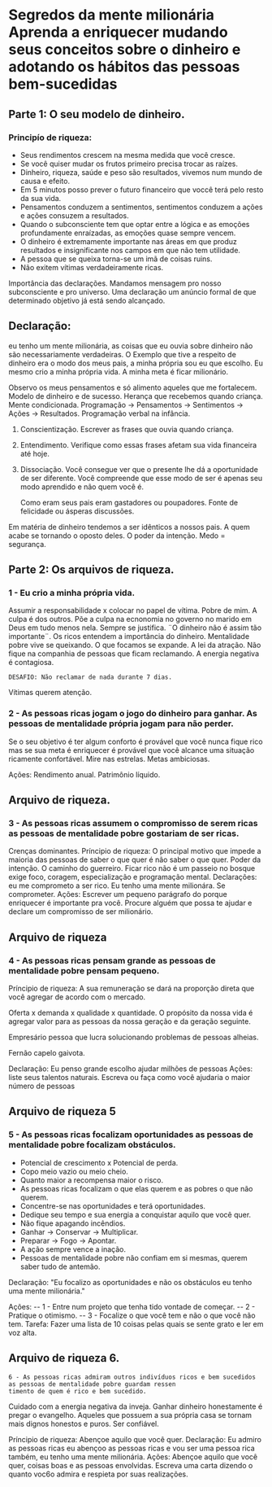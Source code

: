 # Segredos da mente milionária Aprenda a enriquecer mudando seus conceitos sobre o dinheiro e adotando os hábitos das pessoas bem-sucedidas

## Parte 1: O seu modelo de dinheiro.
### Principío de riqueza:
* Seus rendimentos crescem na mesma medida que você cresce.
* Se você quiser mudar os frutos primeiro precisa trocar as raízes.
* Dinheiro, riqueza, saúde e peso são resultados, vivemos num mundo de causa e efeito.
* Em 5 minutos posso prever o futuro financeiro que voccê terá pelo resto da sua vida.
* Pensamentos conduzem a sentimentos, sentimentos conduzem a ações e ações consuzem a resultados.
* Quando o subconsciente tem que optar entre a lógica e as emoções profundamente enraízadas, as emoções quase sempre vencem.
* O dinheiro é extremamente importante nas áreas em que produz resultados e insignificante nos campos em que não tem utilidade.
* A pessoa que se queixa torna-se um imã de coisas ruins.
* Não exitem vítimas verdadeiramente ricas.
  

Importância das declarações.
Mandamos mensagem pro nosso subconsciente e pro universo.
Uma declaração um anúncio formal de que determinado objetivo já está sendo alcançado.

## Declaração:
eu tenho um mente milionária, as coisas que eu ouvia sobre dinheiro não são necessariamente verdadeiras.
O Exemplo que tive a respeito de dinheiro era o modo dos meus pais, a minha própria sou eu que escolho.
Eu mesmo crio a minha própria vida.
A minha meta é ficar milionário.

Observo os meus pensamentos e só alimento aqueles que me fortalecem.
Modelo de dinheiro e de sucesso.
Herança que recebemos quando criança.
Mente condicionada.
Programação -> Pensamentos -> Sentimentos -> Ações -> Resultados.
Programação verbal na infância.


1. Conscientização.
  Escrever as frases que ouvia quando criança.

3. Entendimento.
   Verifique como essas frases afetam sua vida financeira até hoje.
   
5. Dissociação.
   Você consegue ver que o presente lhe dá a oportunidade de ser diferente.
   Você compreende que esse modo de ser é apenas seu modo aprendido e não quem você é.

   Como eram seus pais eram gastadores ou poupadores.
   Fonte de felicidade ou ásperas discussões.
   
Em matéria de dinheiro tendemos a ser idênticos a nossos pais.
A quem acabe se tornando o oposto deles.
O poder da intenção.
Medo = segurança.

## Parte 2: Os arquivos de riqueza.

### 1 - Eu crio a minha própria vida.
Assumir a responsabilidade x colocar no papel de vítima.
Pobre de mim.
A culpa é dos outros.
Põe a culpa na ecnonomia no governo no marido em Deus em tudo menos nela.
Sempre se justifica.
¨O dinheiro não é assim tão importante¨.
Os ricos entendem a importância do dinheiro.
Mentalidade pobre vive se queixando.
O que focamos se expande.
A lei da atração.
Não fique na companhia de pessoas que ficam reclamando.
A energia negativa é contagiosa.
```
DESAFIO: Não reclamar de nada durante 7 dias.
```
Vítimas querem atenção.

### 2 - As pessoas ricas jogam o jogo do dinheiro para ganhar. As pessoas de mentalidade própria jogam para não perder.
Se o seu objetivo é ter algum conforto é provável que você nunca fique rico mas se sua meta é enriquecer é provável que você alcance uma situação ricamente
confortável.
Mire nas estrelas.
Metas ambiciosas.

Ações: 
Rendimento anual.
Patrimônio líquido.

## Arquivo de riqueza.
### 3 - As pessoas ricas assumem o compromisso de serem ricas as pessoas de mentalidade pobre gostariam de ser ricas.
Crenças dominantes.
Príncipio de riqueza: O principal motivo que impede a maioria das pessoas de saber o que quer é não saber o que quer.
Poder da intenção.
O caminho do guerreiro.
Ficar rico não é um passeio no bosque exige foco, coragem, especialização e programação mental.
Declarações: eu me comprometo a ser rico. Eu tenho uma mente milionára.
Se comprometer.
Ações: Escrever um pequeno parágrafo do porque enriquecer é importante pra você.
Procure alguém que possa te ajudar e declare um compromisso de ser milionário.

## Arquivo de riqueza
### 4 - As pessoas ricas pensam grande as pessoas de mentalidade pobre pensam pequeno.
Príncipio de riqueza: A sua remuneração se dará na proporção direta que você agregar de acordo com o mercado.

Oferta x demanda x qualidade x quantidade.
O propósito da nossa vida é agregar valor para as pessoas da nossa geração e da geração seguinte.

Empresário pessoa que lucra solucionando problemas de pessoas alheias.

Fernão capelo gaivota.

Declaração: Eu penso grande escolho ajudar milhões de pessoas
Ações: liste seus talentos naturais.
Escreva ou faça como você ajudaria o maior número de pessoas

## Arquivo de riqueza 5
### 5 - As pessoas ricas focalizam oportunidades as pessoas de mentalidade pobre focalizam obstáculos.

- Potencial de crescimento x Potencial de perda.
- Copo meio vazio ou meio cheio.
- Quanto maior a recompensa maior o risco.
- As pessoas ricas focalizam o que elas querem e as pobres o que não querem.
- Concentre-se nas oportunidades e terá oportunidades.
- Dedique seu tempo e sua energia a conquistar aquilo que você quer.
- Não fique apagando incêndios.
- Ganhar -> Conservar -> Multiplicar.
- Preparar -> Fogo -> Apontar.
- A ação sempre vence a inação.
- Pessoas de mentalidade pobre não confiam em si mesmas, querem saber tudo de antemão.

Declaração: "Eu focalizo as oportunidades e não os obstáculos eu tenho uma mente milionária."

Ações: 
-- 1 - Entre num projeto que tenha tido vontade de começar.
-- 2 - Pratique o otimismo.
-- 3 - Focalize o que você tem e não o que você não tem.
Tarefa:
Fazer uma lista de 10 coisas pelas quais se sente grato e ler em voz alta.

## Arquivo de riqueza 6.
```
6 - As pessoas ricas admiram outros indivíduos ricos e bem sucedidos as pessoas de mentalidade pobre guardam ressen
timento de quem é rico e bem sucedido.
```
Cuidado com a energia negativa da inveja.
Ganhar dinheiro honestamente é pregar o evangelho.
Aqueles que possuem a sua própria casa se tornam mais dignos honestos e puros.
Ser confiável.

Príncipio de riqueza: Abençoe aquilo que você quer.
Declaração: Eu admiro as pessoas ricas eu abençoo as pessoas ricas e vou ser uma pessoa rica também, eu tenho uma mente 
milionária.
Ações: Abençoe aquilo que você quer, coisas boas e as pessoas envolvidas.
Escreva uma carta dizendo o quanto voc6o admira e respieta por suas realizações.





